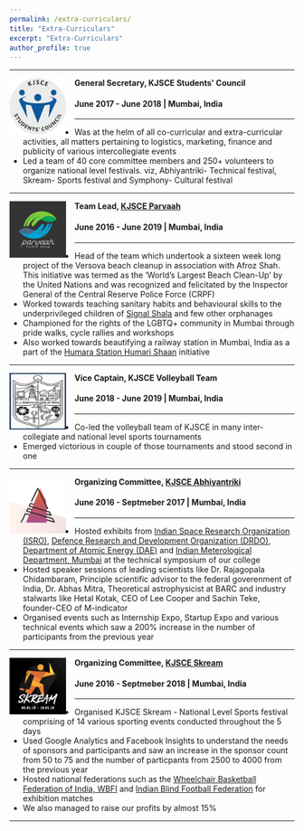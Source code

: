 ```yaml
---
permalink: /extra-curriculars/
title: "Extra-Curriculars"
excerpt: "Extra-Curriculars"
author_profile: true
---
```


-----
<img align="left" height="100" width="100" src="../images/stuco.png" style="padding-right:15px">

**General Secretary, KJSCE Students' Council**
#### June 2017 - June 2018 | Mumbai, India

-----
* Was at the helm of all co-curricular and extra-curricular activities, all matters pertaining to logistics, marketing, finance and publicity of various intercollegiate events
* Led a team of 40 core committee members and 250+ volunteers to organize national level festivals. viz, Abhiyantriki- Technical festival, Skream- Sports festival and Symphony- Cultural festival

-----
<img align="left" height="100" width="100" src="../images/parvaah.png" style="padding-right:15px">

**Team Lead, [KJSCE Parvaah](https://www.facebook.com/kjsce.Parvaah/)**
#### June 2016 - June 2019 | Mumbai, India

-----
* Head of the team which undertook a sixteen week long project of the Versova beach cleanup in association with Afroz Shah. This initiative was termed as the ‘World’s Largest Beach Clean-Up’ by the United Nations and was recognized and felicitated by the Inspector General of the Central Reserve Police Force (CRPF)
* Worked towards teaching sanitary habits and behavioural skills to the underprivileged children of [Signal Shala](http://signalshala.in/) and few other orphanages
* Championed for the rights of the LGBTQ+ community in Mumbai through pride walks, cycle rallies and workshops
* Also worked towards beautifying a railway station in Mumbai, India as a part of the [Humara Station Humari Shaan](https://mumbaifirst.org/hamara-station-hamari-shaan/) initiative <br>

-----
<img align="left" height="100" width="100" src="../images/KJSCE1.png" style="padding-right:15px">

**Vice Captain, KJSCE Volleyball Team**
#### June 2018 - June 2019 | Mumbai, India
-----
* Co-led the volleyball team of KJSCE in many inter-collegiate and national level sports tournaments
* Emerged victorious in couple of those tournaments and stood second in one <br>

-----
<img align="left" height="100" width="100" src="../images/abhiyantriki.png" style="padding-right:15px">

**Organizing Committee, [KJSCE Abhiyantriki](http://kjsce-abhiyantriki.org/)**
#### June 2016 - Septmeber 2017 | Mumbai, India

-----
* Hosted exhibits from [Indian Space Research Organization (ISRO)](https://www.isro.gov.in/), [Defence Research and Development Organization (DRDO)](https://www.drdo.gov.in/home), [Department of Atomic Energy (DAE)](http://www.dae.gov.in/) and [Indian Meterological Department, Mumbai](http://www.imdmumbai.gov.in/) at the technical symposium of our college
* Hosted speaker sessions of leading scientists like Dr. Rajagopala Chidambaram, Principle scientific advisor to the federal goverenment of India, Dr. Abhas Mitra, Theoretical astrophysicist at BARC and industry stalwarts like Hetal Kotak, CEO of Lee Cooper and Sachin Teke, founder-CEO of M-indicator
* Organised events such as Internship Expo, Startup Expo and various technical events which saw a 200% increase in the number of participants from the previous year <br>

-----
<img align="left" height="100" width="100" src="../images/skream.jpg" style="padding-right:15px">

**Organizing Committee, [KJSCE Skream](https://kjsce-skream.org/)**
#### June 2016 - Septmeber 2018 | Mumbai, India

-----
* Organised KJSCE Skream - National Level Sports festival comprising of 14 various sporting events conducted throughout the 5 days
* Used Google Analytics and Facebook Insights to understand the needs of sponsors and participants and saw an increase in the sponsor count from 50 to 75 and the number of particpants from 2500 to 4000 from the previous year
* Hosted national federations such as the [Wheelchair Basketball Federation of India, WBFI](http://www.wbfi.org.in/) and [Indian Blind Football Federation](http://blindfootball.in/) for exhibition matches
* We also managed to raise our profits by almost 15% <br>
-----
